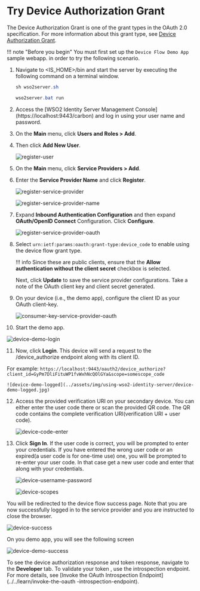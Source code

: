 # Try Device Authorization Grant

The Device Authorization Grant is one of the grant types in the OAuth 2.0
specification. For more information about this grant type, see
[Device Authorization Grant](../../learn/device-flow-grant).

!!! note "Before you begin" 
    You must first set up the `Device Flow Demo App` sample webapp.
    in order to try the following scenario.   
    
1. Navigate to <IS_HOME>/bin and start the server by executing the following command on a terminal window.

    ``` java tab="Linux/MacOS"
    sh wso2server.sh
    ```

    ``` java tab="Windows"
    wso2server.bat run
    ```

2. Access the [WSO2 Identity Server Management Console] (https://localhost:9443/carbon) and log in using your user
 name and password.

3. On the **Main** menu, click **Users and Roles > Add**.

4. Then click **Add New User**.

    ![register-user](../assets/img/using-wso2-identity-server/register-user.jpg)

5. On the **Main** menu, click **Service Providers > Add**.

6. Enter the **Service Provider Name** and click **Register**. 

    ![register-service-provider](../assets/img/using-wso2-identity-server/register-service-provider.png)

    ![register-service-provider-name](../assets/img/using-wso2-identity-server/register-sp-name.jpg)

7. Expand **Inbound Authentication Configuration** and then expand **OAuth/OpenID Connect** Configuration. Click **Configure**.

   ![register-service-provider-oauth](../assets/img/using-wso2-identity-server/register-sp-oauth.jpg)

8. Select `urn:ietf:params:oauth:grant-type:device_code` to enable using the device flow grant type. 

    !!! info
    Since these are public clients, ensure that the **Allow authentication without the client secret** checkbox is selected.

    Next, click **Update** to save the service provider configurations. Take a note of the OAuth client key and client secret generated.

9. On your device (i.e., the demo app), configure the client ID as your OAuth client-key.

   ![consumer-key-service-provider-oauth](../assets/img/using-wso2-identity-server/get-oauth-consumer-key.jpg)

10. Start the demo app.

   ![device-demo-login](../assets/img/using-wso2-identity-server/device-demo-login.jpg)

11. Now, click **Login**. This device will send a request to the /device_authorize endpoint along with its
 client ID.

For example:
    `https://localhost:9443/oauth2/device_authorize?client_id=GyPm7DliFituWP1fvWxhNcQOlGYa&scope=somescope_code`

    ![device-demo-logged](../assets/img/using-wso2-identity-server/device-demo-logged.jpg)

12. Access the provided verification URI on your secondary device. You can either enter the user code there or scan the
 provided QR code. The QR code contains the complete verification URI(verification URI + user code).

    ![device-code-enter](../assets/img/using-wso2-identity-server/device-code-enter.jpg)

13. Click **Sign In**. If the user code is correct, you will be prompted to enter your credentials. If you have entered the
 wrong user code or an expired(a user code is for one-time use) one, you will be prompted to re-enter your user code. In that case
  get a new user code and enter that along with your credentials.
 
    ![device-username-password](../assets/img/using-wso2-identity-server/device-username-password.jpg)

    ![device-scopes](../assets/img/using-wso2-identity-server/device-scopes.jpg)

You will be redirected to the device flow success page. Note that you are now successfully logged in to the service
 provider and you are instructed to close the browser.

![device-success](../assets/img/using-wso2-identity-server/device-success.jpg)

On you demo app, you will see the following screen

![device-demo-success](../assets/img/using-wso2-identity-server/device-demo-success.jpg)

To see the device authorization response and token response, navigate to the **Developer** tab. To validate your token
, use the introspection endpoint. For more details, see [Invoke the OAuth Introspection Endpoint](../../learn/invoke-the-oauth
-introspection-endpoint).
